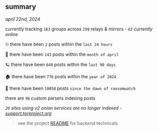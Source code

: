 
## summary
_april 22nd, 2024_

currently tracking `163` groups across `299` relays & mirrors - _`63` currently online_

⏲ there have been `2` posts within the `last 24 hours`

🦈 there have been `143` posts within the `month of april`

🪐 there have been `648` posts within the `last 90 days`

🏚 there have been `776` posts within the `year of 2024`

🦕 there have been `10058` posts `since the dawn of ransomwatch`

there are `96` custom parsers indexing posts

_`20` sites using v2 onion services are no longer indexed - [support.torproject.org](https://support.torproject.org/onionservices/v2-deprecation/)_

> see the project [README](https://github.com/joshhighet/ransomwatch#ransomwatch--) for backend technicals
